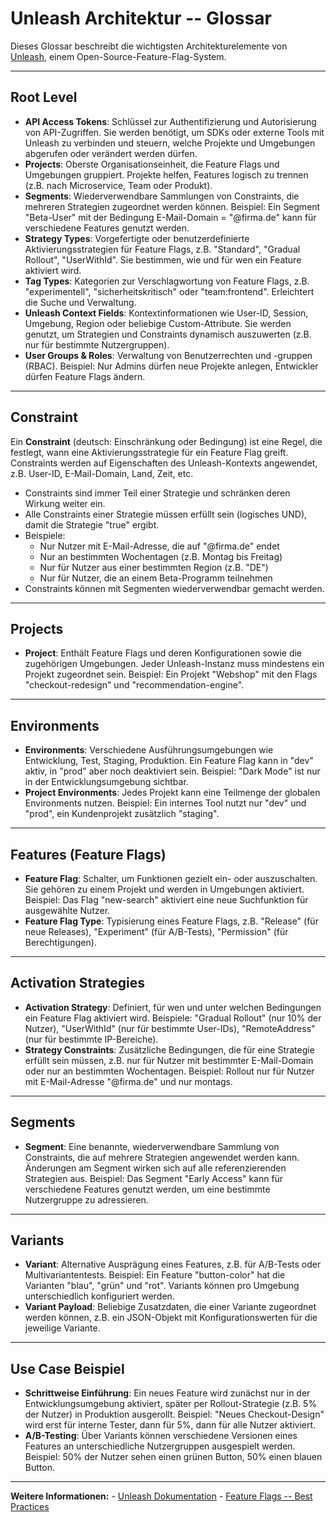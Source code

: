 # Unleash Architektur -- Glossar

Dieses Glossar beschreibt die wichtigsten Architekturelemente von
[Unleash](https://getunleash.io), einem Open-Source-Feature-Flag-System.

------------------------------------------------------------------------

## Root Level

-   **API Access Tokens**: Schlüssel zur Authentifizierung und
    Autorisierung von API-Zugriffen. Sie werden benötigt, um SDKs oder
    externe Tools mit Unleash zu verbinden und steuern, welche Projekte
    und Umgebungen abgerufen oder verändert werden dürfen.
-   **Projects**: Oberste Organisationseinheit, die Feature Flags und
    Umgebungen gruppiert. Projekte helfen, Features logisch zu trennen
    (z.B. nach Microservice, Team oder Produkt).
-   **Segments**: Wiederverwendbare Sammlungen von Constraints, die
    mehreren Strategien zugeordnet werden können. Beispiel: Ein Segment
    "Beta-User" mit der Bedingung E-Mail-Domain = "@firma.de" kann für
    verschiedene Features genutzt werden.
-   **Strategy Types**: Vorgefertigte oder benutzerdefinierte
    Aktivierungsstrategien für Feature Flags, z.B. "Standard", "Gradual
    Rollout", "UserWithId". Sie bestimmen, wie und für wen ein Feature
    aktiviert wird.
-   **Tag Types**: Kategorien zur Verschlagwortung von Feature Flags,
    z.B. "experimentell", "sicherheitskritisch" oder "team:frontend".
    Erleichtert die Suche und Verwaltung.
-   **Unleash Context Fields**: Kontextinformationen wie User-ID,
    Session, Umgebung, Region oder beliebige Custom-Attribute. Sie
    werden genutzt, um Strategien und Constraints dynamisch auszuwerten
    (z.B. nur für bestimmte Nutzergruppen).
-   **User Groups & Roles**: Verwaltung von Benutzerrechten und -gruppen
    (RBAC). Beispiel: Nur Admins dürfen neue Projekte anlegen,
    Entwickler dürfen Feature Flags ändern.

------------------------------------------------------------------------

## Constraint

Ein **Constraint** (deutsch: Einschränkung oder Bedingung) ist eine
Regel, die festlegt, wann eine Aktivierungsstrategie für ein Feature
Flag greift. Constraints werden auf Eigenschaften des Unleash-Kontexts
angewendet, z.B. User-ID, E-Mail-Domain, Land, Zeit, etc.

-   Constraints sind immer Teil einer Strategie und schränken deren
    Wirkung weiter ein.
-   Alle Constraints einer Strategie müssen erfüllt sein (logisches
    UND), damit die Strategie "true" ergibt.
-   Beispiele:
    -   Nur Nutzer mit E-Mail-Adresse, die auf "@firma.de" endet
    -   Nur an bestimmten Wochentagen (z.B. Montag bis Freitag)
    -   Nur für Nutzer aus einer bestimmten Region (z.B. "DE")
    -   Nur für Nutzer, die an einem Beta-Programm teilnehmen
-   Constraints können mit Segmenten wiederverwendbar gemacht werden.

------------------------------------------------------------------------

## Projects

-   **Project**: Enthält Feature Flags und deren Konfigurationen sowie
    die zugehörigen Umgebungen. Jeder Unleash-Instanz muss mindestens
    ein Projekt zugeordnet sein. Beispiel: Ein Projekt "Webshop" mit den
    Flags "checkout-redesign" und "recommendation-engine".

------------------------------------------------------------------------

## Environments

-   **Environments**: Verschiedene Ausführungsumgebungen wie
    Entwicklung, Test, Staging, Produktion. Ein Feature Flag kann in
    "dev" aktiv, in "prod" aber noch deaktiviert sein. Beispiel: "Dark
    Mode" ist nur in der Entwicklungsumgebung sichtbar.
-   **Project Environments**: Jedes Projekt kann eine Teilmenge der
    globalen Environments nutzen. Beispiel: Ein internes Tool nutzt nur
    "dev" und "prod", ein Kundenprojekt zusätzlich "staging".

------------------------------------------------------------------------

## Features (Feature Flags)

-   **Feature Flag**: Schalter, um Funktionen gezielt ein- oder
    auszuschalten. Sie gehören zu einem Projekt und werden in Umgebungen
    aktiviert. Beispiel: Das Flag "new-search" aktiviert eine neue
    Suchfunktion für ausgewählte Nutzer.
-   **Feature Flag Type**: Typisierung eines Feature Flags, z.B.
    "Release" (für neue Releases), "Experiment" (für A/B-Tests),
    "Permission" (für Berechtigungen).

------------------------------------------------------------------------

## Activation Strategies

-   **Activation Strategy**: Definiert, für wen und unter welchen
    Bedingungen ein Feature Flag aktiviert wird. Beispiele: "Gradual
    Rollout" (nur 10% der Nutzer), "UserWithId" (nur für bestimmte
    User-IDs), "RemoteAddress" (nur für bestimmte IP-Bereiche).
-   **Strategy Constraints**: Zusätzliche Bedingungen, die für eine
    Strategie erfüllt sein müssen, z.B. nur für Nutzer mit bestimmter
    E-Mail-Domain oder nur an bestimmten Wochentagen. Beispiel: Rollout
    nur für Nutzer mit E-Mail-Adresse "@firma.de" und nur montags.

------------------------------------------------------------------------

## Segments

-   **Segment**: Eine benannte, wiederverwendbare Sammlung von
    Constraints, die auf mehrere Strategien angewendet werden kann.
    Änderungen am Segment wirken sich auf alle referenzierenden
    Strategien aus. Beispiel: Das Segment "Early Access" kann für
    verschiedene Features genutzt werden, um eine bestimmte Nutzergruppe
    zu adressieren.

------------------------------------------------------------------------

## Variants

-   **Variant**: Alternative Ausprägung eines Features, z.B. für
    A/B-Tests oder Multivariantentests. Beispiel: Ein Feature
    "button-color" hat die Varianten "blau", "grün" und "rot". Variants
    können pro Umgebung unterschiedlich konfiguriert werden.
-   **Variant Payload**: Beliebige Zusatzdaten, die einer Variante
    zugeordnet werden können, z.B. ein JSON-Objekt mit
    Konfigurationswerten für die jeweilige Variante.

------------------------------------------------------------------------

## Use Case Beispiel

-   **Schrittweise Einführung**: Ein neues Feature wird zunächst nur in
    der Entwicklungsumgebung aktiviert, später per Rollout-Strategie
    (z.B. 5% der Nutzer) in Produktion ausgerollt. Beispiel: "Neues
    Checkout-Design" wird erst für interne Tester, dann für 5%, dann für
    alle Nutzer aktiviert.
-   **A/B-Testing**: Über Variants können verschiedene Versionen eines
    Features an unterschiedliche Nutzergruppen ausgespielt werden.
    Beispiel: 50% der Nutzer sehen einen grünen Button, 50% einen blauen
    Button.

------------------------------------------------------------------------

**Weitere Informationen:** - [Unleash
Dokumentation](https://docs.getunleash.io/understanding-unleash/the-anatomy-of-unleash) -
[Feature Flags -- Best
Practices](https://docs.getunleash.io/topics/feature-flags/feature-flag-best-practices)
